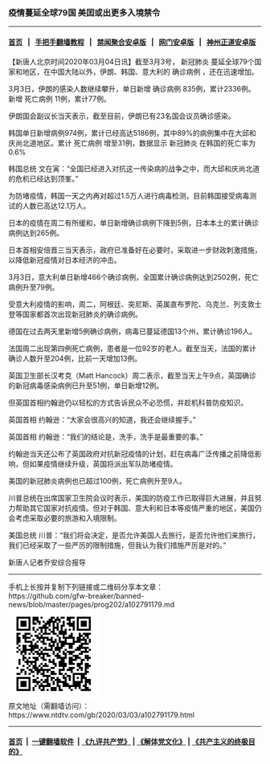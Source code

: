 ### 疫情蔓延全球79国 美囯或出更多入境禁令
------------------------

#### [首页](https://github.com/gfw-breaker/banned-news/blob/master/README.md) &nbsp;&nbsp;|&nbsp;&nbsp; [手把手翻墙教程](https://github.com/gfw-breaker/guides/wiki) &nbsp;&nbsp;|&nbsp;&nbsp; [禁闻聚合安卓版](https://github.com/gfw-breaker/bn-android) &nbsp;&nbsp;|&nbsp;&nbsp; [网门安卓版](https://github.com/oGate2/oGate) &nbsp;&nbsp;|&nbsp;&nbsp; [神州正道安卓版](https://github.com/SzzdOgate/update) 



<div><div class="post_content" itemprop="articleBody">
 <p>
  【新唐人北京时间2020年03月04日讯】截至3月3号，
  <ok href="https://www.ntdtv.com/gb/新冠肺炎.htm">
   新冠肺炎
  </ok>
  蔓延全球79个国家和地区，在中国大陆以外，伊朗、韩国、意大利的
  <ok href="https://www.ntdtv.com/gb/确诊病例.htm">
   确诊病例
  </ok>
  ，还在迅速增加。
 </p>
 <p>
  3月3日，伊朗的感染人数继续攀升，单日新增
  <ok href="https://www.ntdtv.com/gb/确诊病例.htm">
   确诊病例
  </ok>
  835例，累计2336例。新增
  <ok href="https://www.ntdtv.com/gb/死亡病例.htm">
   死亡病例
  </ok>
  11例，累计77例。
 </p>
 <p>
  伊朗国会副议长当天表示，截至目前，伊朗已有23名国会议员确诊感染。
 </p>
 <p>
  韩国单日新增病例974例，累计已经高达5186例，其中89%的病例集中在大邱和庆尚北道地区。累计
  <ok href="https://www.ntdtv.com/gb/死亡病例.htm">
   死亡病例
  </ok>
  增至31例，数据显示
  <ok href="https://www.ntdtv.com/gb/新冠肺炎.htm">
   新冠肺炎
  </ok>
  在韩国的死亡率为0.6%
 </p>
 <p>
  韩国总统 文在寅：“全国已经进入对抗这一传染病的战争之中，而大邱和庆尚北道的危机已经达到顶峯。”
 </p>
 <p>
  为防堵疫情，韩国一天之内再对超过1.5万人进行病毒检测，目前韩国接受病毒测试的人数已高达12.1万人。
 </p>
 <p>
  日本的疫情在周二有所缓和，单日新增确诊病例下降到5例，日本本土的累计确诊病例达到265例。
 </p>
 <p>
  日本首相安倍晋三当天表示，政府已准备好在必要时，采取进一步财政刺激措施，以降低新冠疫情对日本经济的冲击。
 </p>
 <p>
  3月3日，意大利单日新增466个确诊病例，全国累计确诊病例达到2502例，死亡病例升至79例。
 </p>
 <p>
  受意大利疫情的影响，周二，阿根廷、突尼斯、英属直布罗陀、乌克兰、列支敦士登等国家都首次出现新冠肺炎的确诊病例。
 </p>
 <p>
  德国在过去两天里新增5例确诊病例，病毒已蔓延德国13个州，累计确诊196人。
 </p>
 <p>
  法国周二出现第四例死亡病例，患者是一位92岁的老人。截至当天，法国的累计确诊人数升至204例，比前一天增加13例。
 </p>
 <p>
  英国卫生部长汉考克（Matt Hancock）周二表示，截至当天上午9点，英国确诊的新冠病毒感染病例已升至51例，单日新增12例。
 </p>
 <p>
  但英国首相约翰逊仍以轻松的方式告诉民众不必恐慌，并趁机科普防疫知识。
 </p>
 <p>
  英国首相 约翰逊：“大家会很高兴的知道，我还会继续握手。”
 </p>
 <p>
  英国首相 约翰逊：“我们的结论是，洗手，洗手是最重要的事。”
 </p>
 <p>
  约翰逊当天还公布了英国政府对抗新冠疫情的计划，赶在病毒广泛传播之前降低影响，但如果疫情继续升级，英国将派出军队防堵疫情。
 </p>
 <p>
  美国的新冠肺炎病例也已超过100例，死亡病例升至9人。
 </p>
 <p>
  川普总统在出席国家卫生院会议时表示，美国的防疫工作已取得巨大进展，并且努力帮助其它国家对抗疫情。但对于韩国、意大利和日本等疫情严重的地区，美国仍会考虑采取必要的旅游和入境限制。
 </p>
 <p>
  美国总统 川普：“我们将会决定，是否允许美国人去旅行，是否允许他们来旅行，我们已经采取了一些严厉的限制措施，但我认为我们措施严厉是对的。”
 </p>
 <p>
  新唐人记者乔安综合报导
 </p>
 <div class="single_ad">
 </div>
</div>
</div>
<hr/>
手机上长按并复制下列链接或二维码分享本文章：<br/>
https://github.com/gfw-breaker/banned-news/blob/master/pages/prog202/a102791179.md <br/>
<a href='https://github.com/gfw-breaker/banned-news/blob/master/pages/prog202/a102791179.md'><img src='https://github.com/gfw-breaker/banned-news/blob/master/pages/prog202/a102791179.md.png'/></a> <br/>
原文地址（需翻墙访问）：https://www.ntdtv.com/gb/2020/03/03/a102791179.html


------------------------
#### [首页](https://github.com/gfw-breaker/banned-news/blob/master/README.md) &nbsp;|&nbsp; [一键翻墙软件](https://github.com/gfw-breaker/nogfw/blob/master/README.md) &nbsp;| [《九评共产党》](https://github.com/gfw-breaker/9ping.md/blob/master/README.md#九评之一评共产党是什么) | [《解体党文化》](https://github.com/gfw-breaker/jtdwh.md/blob/master/README.md) | [《共产主义的终极目的》](https://github.com/gfw-breaker/gczydzjmd.md/blob/master/README.md)


<img src='http://gfw-breaker.win/banned-news/pages/prog202/a102791179.md' width='0px' height='0px'/>